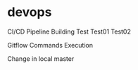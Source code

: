 # devops
CI/CD Pipeline Building
Test
Test01
Test02

Gitflow Commands Execution

Change in local master
